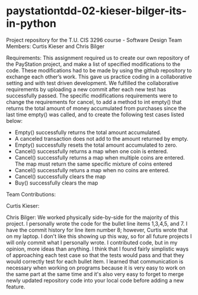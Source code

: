 # paystationtdd-02-kieser-bilger-its-in-python
Project repository for the T.U. CIS 3296 course - Software Design
Team Members: Curtis Kieser and Chris Bilger

Requirements: This assignment required us to create our own repository of the PayStation project, and make a list of specified modifications to the code. These modifications had to be made by using the github repository to exchange each other’s work. This gave us practice coding in a collaborative setting and with test driven development. We fulfilled the collaborative requirements by uploading a new commit after each new test has successfully passed. The specific modifications requirements were to change the requirements for cancel, to add a method to int empty() that returns the total amount of money accumulated from purchases since the last time empty() was called, and to create the following test cases listed below:
- Empty() successfully returns the total amount accumulated.
- A canceled transaction does not add to the amount returned by empty.
- Empty() successfully resets the total amount accumulated to zero.
- Cancel() successfully returns a map when one coin is entered.
- Cancel() successfully returns a map when multiple coins are entered. The map must return the same specific mixture of coins entered
- Cancel() successfully retuns a map when no coins are entered.
- Cancel() successfully clears the map
- Buy() successfully clears the map

Team Contributions:

Curtis Kieser: <FILL IN LATER>

Chris Bilger: We worked physically side-by-side for the majority of this project. I personally wrote the code for the bullet line items 1,3,4,5, and 7. I have the commit history for line item number 8; however, Curtis wrote that on my laptop. I don't like this showing up this way, so for all future projects I will only commit what I personally wrote. I contributed code, but in my opinion, more ideas than anything. I think that I found fairly simplistic ways of approaching each test case so that the tests would pass and that they would correctly test for each bullet item. I learned that communication is necessary when working on programs because it is very easy to work on the same part at the same time and it's also very easy to forget to merge newly updated repository code into your local code before adding a new feature.
